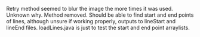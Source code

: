 Retry method seemed to blur the image the more times it was used. Unknown why. Method removed.
Should be able to find start and end points of lines, although unsure if working properly, outputs to lineStart and lineEnd files.
loadLines.java is just to test the start and end point arraylists.
